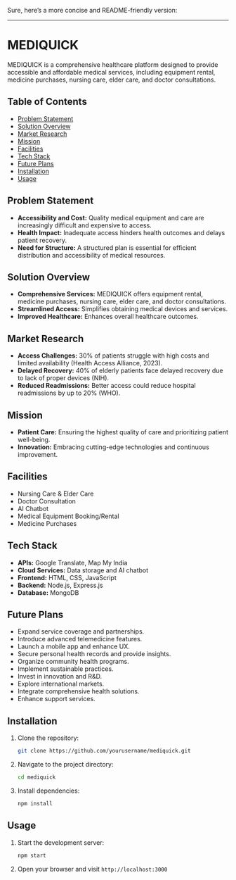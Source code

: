 Sure, here’s a more concise and README-friendly version:

---

# MEDIQUICK

MEDIQUICK is a comprehensive healthcare platform designed to provide accessible and affordable medical services, including equipment rental, medicine purchases, nursing care, elder care, and doctor consultations.

## Table of Contents

- [Problem Statement](#problem-statement)
- [Solution Overview](#solution-overview)
- [Market Research](#market-research)
- [Mission](#mission)
- [Facilities](#facilities)
- [Tech Stack](#tech-stack)
- [Future Plans](#future-plans)
- [Installation](#installation)
- [Usage](#usage)

## Problem Statement

- **Accessibility and Cost:** Quality medical equipment and care are increasingly difficult and expensive to access.
- **Health Impact:** Inadequate access hinders health outcomes and delays patient recovery.
- **Need for Structure:** A structured plan is essential for efficient distribution and accessibility of medical resources.

## Solution Overview

- **Comprehensive Services:** MEDIQUICK offers equipment rental, medicine purchases, nursing care, elder care, and doctor consultations.
- **Streamlined Access:** Simplifies obtaining medical devices and services.
- **Improved Healthcare:** Enhances overall healthcare outcomes.

## Market Research

- **Access Challenges:** 30% of patients struggle with high costs and limited availability (Health Access Alliance, 2023).
- **Delayed Recovery:** 40% of elderly patients face delayed recovery due to lack of proper devices (NIH).
- **Reduced Readmissions:** Better access could reduce hospital readmissions by up to 20% (WHO).

## Mission

- **Patient Care:** Ensuring the highest quality of care and prioritizing patient well-being.
- **Innovation:** Embracing cutting-edge technologies and continuous improvement.

## Facilities

- Nursing Care & Elder Care
- Doctor Consultation
- AI Chatbot
- Medical Equipment Booking/Rental
- Medicine Purchases

## Tech Stack

- **APIs:** Google Translate, Map My India
- **Cloud Services:** Data storage and AI chatbot
- **Frontend:** HTML, CSS, JavaScript
- **Backend:** Node.js, Express.js
- **Database:** MongoDB

## Future Plans

- Expand service coverage and partnerships.
- Introduce advanced telemedicine features.
- Launch a mobile app and enhance UX.
- Secure personal health records and provide insights.
- Organize community health programs.
- Implement sustainable practices.
- Invest in innovation and R&D.
- Explore international markets.
- Integrate comprehensive health solutions.
- Enhance support services.

## Installation

1. Clone the repository:
   ```sh
   git clone https://github.com/yourusername/mediquick.git
   ```
2. Navigate to the project directory:
   ```sh
   cd mediquick
   ```
3. Install dependencies:
   ```sh
   npm install
   ```

## Usage

1. Start the development server:
   ```sh
   npm start
   ```
2. Open your browser and visit `http://localhost:3000`

